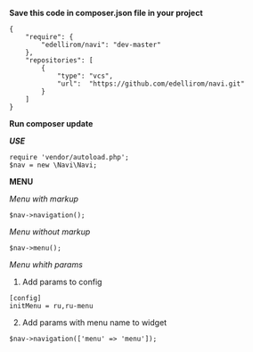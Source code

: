 **Save this code in composer.json  file in your project**


```
{
    "require": {
        "edellirom/navi": "dev-master"
    },
    "repositories": [
        {
            "type": "vcs",
            "url":  "https://github.com/edellirom/navi.git"
        }
    ]
}
```

**Run composer update**

***USE***
```
require 'vendor/autoload.php';
$nav = new \Navi\Navi;
```


**MENU**

*Menu with markup*
```
$nav->navigation();
```

*Menu without markup*
```
$nav->menu();
```

*Menu whith params*

1) Add params to config
```
[config]
initMenu = ru,ru-menu
```
2) Add params with menu name to widget
```
$nav->navigation(['menu' => 'menu']);
```



